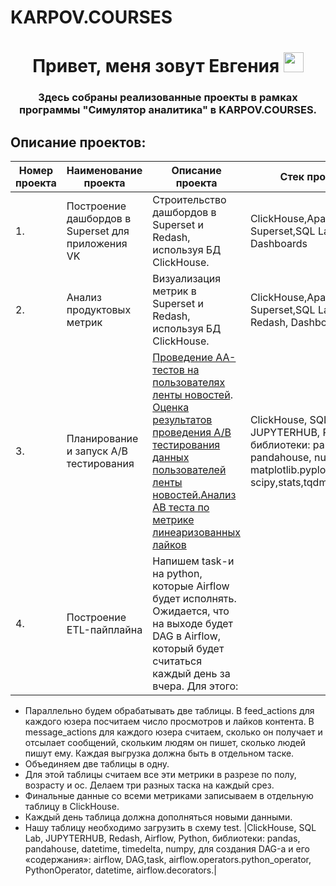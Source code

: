 # KARPOV.COURSES
<h1 align="center">Привет, меня зовут Евгения
<img src="https://github.com/blackcater/blackcater/raw/main/images/Hi.gif" height="32"/></h1>
<h3 align="center">   

Здесь собраны реализованные проекты в рамках программы "Симулятор аналитика" в KARPOV.COURSES.
## Описание проектов:  
|Номер проекта| Наименование проекта                      | Описание проекта                                            |   Стек                                          проекта  |
| ----------- | ----------------------------------------------- | -------------------------------------------------------- | ---------------------------------------------------------------------- |  
| 1. | Построение дашбордов в Superset для приложения VK| Строительство дашбордов в Superset и Redash, используя БД ClickHouse.|ClickHouse,Apache Superset,SQL Lab, Dashboards |
| 2. |  Анализ продуктовых метрик|Визуализация метрик в Superset и Redash, используя БД ClickHouse. |ClickHouse,Apache Superset,SQL Lab, Redash, Dashboards |
| 3. |  Планирование и запуск А/В тестирования|[Проведение АА-тестов на пользователях ленты новостей](https://github.com/moseevaevgeniya/Project_in_Karpov.courses/blob/125e2039b435b9d81dcf19f367eed96732099558/3.%D0%9F%D1%80%D0%BE%D0%B5%D0%BA%D1%82:%D0%9F%D0%BB%D0%B0%D0%BD%D0%B8%D1%80%D0%BE%D0%B2%D0%B0%D0%BD%D0%B8%D0%B5%20%D0%B8%20%D0%B7%D0%B0%D0%BF%D1%83%D1%81%D0%BA%20%D0%90%D0%92%20%D1%82%D0%B5%D1%81%D1%82%D0%B0/Task_1_AA_test__1_.ipynb). [Оценка результатов проведения А/В тестирования данных пользователей ленты новостей.](https://github.com/moseevaevgeniya/Project_in_Karpov.courses/blob/c4c8cbbe0ada8927ef56f37904340c3d4ebcf22d/3.%D0%9F%D1%80%D0%BE%D0%B5%D0%BA%D1%82:%D0%9F%D0%BB%D0%B0%D0%BD%D0%B8%D1%80%D0%BE%D0%B2%D0%B0%D0%BD%D0%B8%D0%B5%20%D0%B8%20%D0%B7%D0%B0%D0%BF%D1%83%D1%81%D0%BA%20%D0%90%D0%92%20%D1%82%D0%B5%D1%81%D1%82%D0%B0/AB_test_task_2__1_.ipynb)[Анализ АВ теста по метрике линеаризованных лайков](https://github.com/moseevaevgeniya/Project_in_Karpov.courses/blob/2b2d030358037a083609305c1c37dc9d2e6e3a55/3.%D0%9F%D1%80%D0%BE%D0%B5%D0%BA%D1%82:%D0%9F%D0%BB%D0%B0%D0%BD%D0%B8%D1%80%D0%BE%D0%B2%D0%B0%D0%BD%D0%B8%D0%B5%20%D0%B8%20%D0%B7%D0%B0%D0%BF%D1%83%D1%81%D0%BA%20%D0%90%D0%92%20%D1%82%D0%B5%D1%81%D1%82%D0%B0/AB_test_linea.ipynb) |ClickHouse, SQL Lab, JUPYTERHUB, Python, библиотеки: pandas, pandahouse, numpy, matplotlib.pyplot,seaborn, scipy,stats,tqdm.auto,tqdm |
| 4. |  Построение ETL-пайплайна|Напишем task-и на python, которые Airflow будет исполнять. Ожидается, что на выходе будет DAG в Airflow, который будет считаться каждый день за вчера. Для этого:  
  - Параллельно будем обрабатывать две таблицы. В feed_actions для каждого юзера посчитаем число просмотров и лайков контента. В message_actions для каждого юзера считаем, сколько он получает и отсылает сообщений, скольким людям он пишет, сколько людей пишут ему. Каждая выгрузка должна быть в отдельном таске.
  - Объединяем две таблицы в одну.
  - Для этой таблицы считаем все эти метрики в разрезе по полу, возрасту и ос. Делаем три разных таска на каждый срез.
  - Финальные данные со всеми метриками записываем в отдельную таблицу в ClickHouse.
  - Каждый день таблица должна дополняться новыми данными. 
  - Нашу таблицу необходимо загрузить в схему test. |ClickHouse, SQL Lab, JUPYTERHUB, Redash, Airflow, Python, библиотеки: pandas, pandahouse, datetime, timedelta, numpy, для создания DAG-а и его «содержания»: airflow, DAG,task,  airflow.operators.python_operator, PythonOperator, datetime, airflow.decorators.|  
